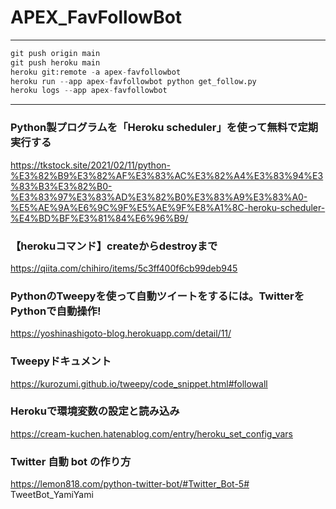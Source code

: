 # APEX_FavFollowBot
***

```python:main.py
git push origin main
git push heroku main
heroku git:remote -a apex-favfollowbot
heroku run --app apex-favfollowbot python get_follow.py
heroku logs --app apex-favfollowbot
```

***
### Python製プログラムを「Heroku scheduler」を使って無料で定期実行する
https://tkstock.site/2021/02/11/python-%E3%82%B9%E3%82%AF%E3%83%AC%E3%82%A4%E3%83%94%E3%83%B3%E3%82%B0-%E3%83%97%E3%83%AD%E3%82%B0%E3%83%A9%E3%83%A0-%E5%AE%9A%E6%9C%9F%E5%AE%9F%E8%A1%8C-heroku-scheduler-%E4%BD%BF%E3%81%84%E6%96%B9/

### 【herokuコマンド】createからdestroyまで
https://qiita.com/chihiro/items/5c3ff400f6cb99deb945

### PythonのTweepyを使って自動ツイートをするには。TwitterをPythonで自動操作!
https://yoshinashigoto-blog.herokuapp.com/detail/11/

### Tweepyドキュメント
https://kurozumi.github.io/tweepy/code_snippet.html#followall

### Herokuで環境変数の設定と読み込み
https://cream-kuchen.hatenablog.com/entry/heroku_set_config_vars

### Twitter 自動 bot の作り方
https://lemon818.com/python-twitter-bot/#Twitter_Bot-5# TweetBot_YamiYami
